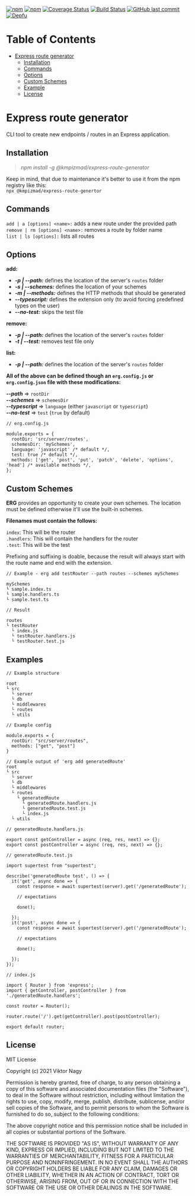 [![npm][npm-version]][npm-url]
[![npm][npm-downloads]][npm-url]
[![Coverage Status][coveralls-badge]][coveralls-url]
[![Build Status][travis-badge]][travis-url]
[![GitHub last commit][github-last-commit]][github-url]
[![Depfu][depfu-badge]][depfu-url]

# Table of Contents

- [Express route generator](#express-route-generator)
  - [Installation](#installation)
  - [Commands](#commands)
  - [Options](#options)
  - [Custom Schemes](#custom-schemes)
  - [Example](#example)
  - [License](#license)

# Express route generator

CLI tool to create new endpoints / routes in an Express application.

## Installation

> _npm install -g @kmpizmad/express-route-generator_

Keep in mind, that due to maintenance it's better to use it from the npm registry like this:<br/>
`npx @kmpizmad/express-route-genertor`

## Commands

`add | a [options] <name>:` adds a new route under the provided path<br />
`remove | rm [options] <name>:` removes a route by folder name<br />
`list | ls [options]:` lists all routes

## Options

**add:**<br />

- **_-p | --path:_** defines the location of the server's `routes` folder
- **_-s | --schemes:_** defines the location of your schemes
- **_-m | --methods:_** defines the HTTP methods that should be generated
- **_--typescript:_** defines the extension only (to avoid forcing predefined types on the user)
- **_--no-test:_** skips the test file

**remove:**<br />

- **_-p | --path:_** defines the location of the server's `routes` folder
- **_-t | --test:_** removes test file only

**list:**

- **_-p | --path:_** defines the location of the server's `routes` folder

**All of the above can be defined though an `erg.config.js` or `erg.config.json` file with these modifications:**

**_--path_** => `rootDir`<br />
**_--schemes_** => `schemesDir`<br />
**_--typescript_** => `language` (either `javascript` or `typescript`)<br />
**_--no-test_** => `test` (`true` by default)

```
// erg.config.js

module.exports = {
  rootDir: 'src/server/routes',
  schemesDir: 'mySchemes',
  language: 'javascript' /* default */,
  test: true /* default */,
  methods: ['get', 'post', 'put', 'patch', 'delete', 'options', 'head'] /* available methods */,
};
```

## Custom Schemes

**ERG** provides an opportunity to create your own schemes. The location must be defined otherwise it'll use the built-in schemes.

**Filenames must contain the follows:**

`index`: This will be the router<br />
`.handlers`: This will contain the handlers for the router<br />
`.test`: This will be the test

Prefixing and suffixing is doable, because the result will always start with the route name and end with the extension.

```
// Example - erg add testRouter --path routes --schemes mySchemes

mySchemes
└ sample.index.ts
└ sample.handlers.ts
└ sample.test.ts
```

```
// Result

routes
└ testRouter
  └ index.js
  └ testRouter.handlers.js
  └ testRouter.test.js
```

## Examples

```
// Example structure

root
└ src
  └ server
  └ db
  └ middlewares
  └ routes
  └ utils
```

```
// Example config

module.exports = {
  rootDir: "src/server/routes",
  methods: ["get", "post"]
}
```

```
// Example output of 'erg add generatedRoute'
root
└ src
  └ server
  └ db
  └ middlewares
  └ routes
    └ generatedRoute
      └ generatedRoute.handlers.js
      └ generatedRoute.test.js
      └ index.js
  └ utils
```

```
// generatedRoute.handlers.js

export const getController = async (req, res, next) => {};
export const postController = async (req, res, next) => {};
```

```
// generatedRoute.test.js

import supertest from "supertest";

describe('generatedRoute test', () => {
  it('get', async done => {
    const response = await supertest(server).get('/generatedRoute');

    // expectations

    done();

  });
  it('post', async done => {
    const response = await supertest(server).get('/generatedRoute');

    // expectations

    done();

  });
});
```

```
// index.js

import { Router } from 'express';
import { getController, postController } from './generatedRoute.handlers';

const router = Router();

router.route('/').get(getController).post(postController);

export default router;
```

## License

MIT License

Copyright (c) 2021 Viktor Nagy

Permission is hereby granted, free of charge, to any person obtaining a copy
of this software and associated documentation files (the "Software"), to deal
in the Software without restriction, including without limitation the rights
to use, copy, modify, merge, publish, distribute, sublicense, and/or sell
copies of the Software, and to permit persons to whom the Software is
furnished to do so, subject to the following conditions:

The above copyright notice and this permission notice shall be included in all
copies or substantial portions of the Software.

THE SOFTWARE IS PROVIDED "AS IS", WITHOUT WARRANTY OF ANY KIND, EXPRESS OR
IMPLIED, INCLUDING BUT NOT LIMITED TO THE WARRANTIES OF MERCHANTABILITY,
FITNESS FOR A PARTICULAR PURPOSE AND NONINFRINGEMENT. IN NO EVENT SHALL THE
AUTHORS OR COPYRIGHT HOLDERS BE LIABLE FOR ANY CLAIM, DAMAGES OR OTHER
LIABILITY, WHETHER IN AN ACTION OF CONTRACT, TORT OR OTHERWISE, ARISING FROM,
OUT OF OR IN CONNECTION WITH THE SOFTWARE OR THE USE OR OTHER DEALINGS IN THE
SOFTWARE.

[npm-url]: https://www.npmjs.com/package/@kmpizmad/express-route-generator
[npm-version]: https://img.shields.io/npm/v/@kmpizmad/express-route-generator?color=success&logo=npm
[npm-downloads]: https://img.shields.io/npm/dm/@kmpizmad/express-route-generator?color=critical&logo=npm
[coveralls-badge]: https://coveralls.io/repos/github/kmpizmad/express-route-generator/badge.svg
[coveralls-url]: https://coveralls.io/github/kmpizmad/express-route-generator
[travis-badge]: https://travis-ci.com/kmpizmad/express-route-generator.svg
[travis-url]: https://travis-ci.com/github/kmpizmad/express-route-generator
[github-url]: https://github.com/kmpizmad/express-route-generator
[github-last-commit]: https://img.shields.io/github/last-commit/kmpizmad/express-route-generator?color=orange&logo=GitHub
[depfu-badge]: https://badges.depfu.com/badges/f2e2a7e25d2f85036822a4e39eab2117/overview.svg
[depfu-url]: https://depfu.com/github/kmpizmad/express-route-generator?project_id=22715
